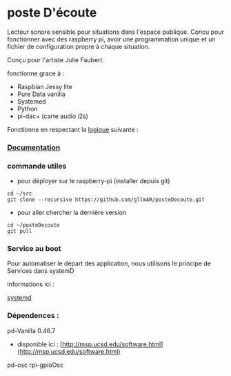 # poste D'écoute

Lecteur sonore sensible pour situations dans l'espace publique.
Concu pour fonctionner avec des raspberry pi,  avoir une programmation unique et un fichier de configuration propre à chaque situation.

Conçu pour l'artiste Julie Faubert.  

fonctionne grace à : 

 
* Raspbian Jessy lite
* Pure Data vanilla
* Systemed
* Python
* pi-dac+ (carte audio i2s)

Fonctionne en respectant la [logique](/doc/logique.md) suivante : 



### [Documentation](/doc)




### commande utiles

* pour déployer sur le raspberry-pi (installer depuis git)
```
cd ~/src
git clone --recursive https://github.com/gllmAR/posteDecoute.git
```
* pour aller chercher la dernière version
```
cd ~/posteDecoute
git pull
```

### Service au boot

Pour automatiser le départ des application,  nous utilisons le principe de Services dans systemD

informations ici : 

[systemd](/doc/systemD.md)




### Dépendences :

pd-Vanilla 0.46.7
* disponible ici :  [http://msp.ucsd.edu/software.html](http://msp.ucsd.edu/software.html)

pd-osc
rpi-gpioOsc


